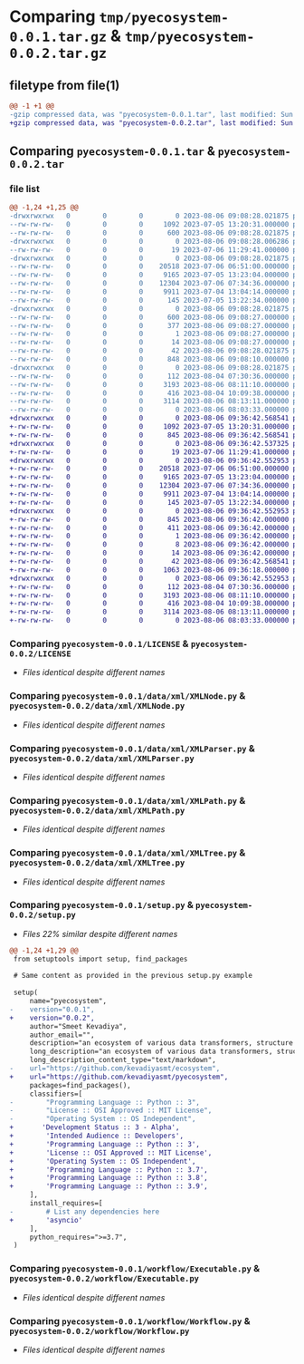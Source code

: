 # Comparing `tmp/pyecosystem-0.0.1.tar.gz` & `tmp/pyecosystem-0.0.2.tar.gz`

## filetype from file(1)

```diff
@@ -1 +1 @@
-gzip compressed data, was "pyecosystem-0.0.1.tar", last modified: Sun Aug  6 09:08:28 2023, max compression
+gzip compressed data, was "pyecosystem-0.0.2.tar", last modified: Sun Aug  6 09:36:42 2023, max compression
```

## Comparing `pyecosystem-0.0.1.tar` & `pyecosystem-0.0.2.tar`

### file list

```diff
@@ -1,24 +1,25 @@
-drwxrwxrwx   0        0        0        0 2023-08-06 09:08:28.021875 pyecosystem-0.0.1/
--rw-rw-rw-   0        0        0     1092 2023-07-05 13:20:31.000000 pyecosystem-0.0.1/LICENSE
--rw-rw-rw-   0        0        0      600 2023-08-06 09:08:28.021875 pyecosystem-0.0.1/PKG-INFO
-drwxrwxrwx   0        0        0        0 2023-08-06 09:08:28.006286 pyecosystem-0.0.1/data/
--rw-rw-rw-   0        0        0       19 2023-07-06 11:29:41.000000 pyecosystem-0.0.1/data/__init__.py
-drwxrwxrwx   0        0        0        0 2023-08-06 09:08:28.021875 pyecosystem-0.0.1/data/xml/
--rw-rw-rw-   0        0        0    20518 2023-07-06 06:51:00.000000 pyecosystem-0.0.1/data/xml/XMLNode.py
--rw-rw-rw-   0        0        0     9165 2023-07-05 13:23:04.000000 pyecosystem-0.0.1/data/xml/XMLParser.py
--rw-rw-rw-   0        0        0    12304 2023-07-06 07:34:36.000000 pyecosystem-0.0.1/data/xml/XMLPath.py
--rw-rw-rw-   0        0        0     9911 2023-07-04 13:04:14.000000 pyecosystem-0.0.1/data/xml/XMLTree.py
--rw-rw-rw-   0        0        0      145 2023-07-05 13:22:34.000000 pyecosystem-0.0.1/data/xml/__init__.py
-drwxrwxrwx   0        0        0        0 2023-08-06 09:08:28.021875 pyecosystem-0.0.1/pyecosystem.egg-info/
--rw-rw-rw-   0        0        0      600 2023-08-06 09:08:27.000000 pyecosystem-0.0.1/pyecosystem.egg-info/PKG-INFO
--rw-rw-rw-   0        0        0      377 2023-08-06 09:08:27.000000 pyecosystem-0.0.1/pyecosystem.egg-info/SOURCES.txt
--rw-rw-rw-   0        0        0        1 2023-08-06 09:08:27.000000 pyecosystem-0.0.1/pyecosystem.egg-info/dependency_links.txt
--rw-rw-rw-   0        0        0       14 2023-08-06 09:08:27.000000 pyecosystem-0.0.1/pyecosystem.egg-info/top_level.txt
--rw-rw-rw-   0        0        0       42 2023-08-06 09:08:28.021875 pyecosystem-0.0.1/setup.cfg
--rw-rw-rw-   0        0        0      848 2023-08-06 09:08:10.000000 pyecosystem-0.0.1/setup.py
-drwxrwxrwx   0        0        0        0 2023-08-06 09:08:28.021875 pyecosystem-0.0.1/workflow/
--rw-rw-rw-   0        0        0      112 2023-08-04 07:30:36.000000 pyecosystem-0.0.1/workflow/Errors.py
--rw-rw-rw-   0        0        0     3193 2023-08-06 08:11:10.000000 pyecosystem-0.0.1/workflow/Executable.py
--rw-rw-rw-   0        0        0      416 2023-08-04 10:09:38.000000 pyecosystem-0.0.1/workflow/Step.py
--rw-rw-rw-   0        0        0     3114 2023-08-06 08:13:11.000000 pyecosystem-0.0.1/workflow/Workflow.py
--rw-rw-rw-   0        0        0        0 2023-08-06 08:03:33.000000 pyecosystem-0.0.1/workflow/__init__.py
+drwxrwxrwx   0        0        0        0 2023-08-06 09:36:42.568541 pyecosystem-0.0.2/
+-rw-rw-rw-   0        0        0     1092 2023-07-05 13:20:31.000000 pyecosystem-0.0.2/LICENSE
+-rw-rw-rw-   0        0        0      845 2023-08-06 09:36:42.568541 pyecosystem-0.0.2/PKG-INFO
+drwxrwxrwx   0        0        0        0 2023-08-06 09:36:42.537325 pyecosystem-0.0.2/data/
+-rw-rw-rw-   0        0        0       19 2023-07-06 11:29:41.000000 pyecosystem-0.0.2/data/__init__.py
+drwxrwxrwx   0        0        0        0 2023-08-06 09:36:42.552953 pyecosystem-0.0.2/data/xml/
+-rw-rw-rw-   0        0        0    20518 2023-07-06 06:51:00.000000 pyecosystem-0.0.2/data/xml/XMLNode.py
+-rw-rw-rw-   0        0        0     9165 2023-07-05 13:23:04.000000 pyecosystem-0.0.2/data/xml/XMLParser.py
+-rw-rw-rw-   0        0        0    12304 2023-07-06 07:34:36.000000 pyecosystem-0.0.2/data/xml/XMLPath.py
+-rw-rw-rw-   0        0        0     9911 2023-07-04 13:04:14.000000 pyecosystem-0.0.2/data/xml/XMLTree.py
+-rw-rw-rw-   0        0        0      145 2023-07-05 13:22:34.000000 pyecosystem-0.0.2/data/xml/__init__.py
+drwxrwxrwx   0        0        0        0 2023-08-06 09:36:42.552953 pyecosystem-0.0.2/pyecosystem.egg-info/
+-rw-rw-rw-   0        0        0      845 2023-08-06 09:36:42.000000 pyecosystem-0.0.2/pyecosystem.egg-info/PKG-INFO
+-rw-rw-rw-   0        0        0      411 2023-08-06 09:36:42.000000 pyecosystem-0.0.2/pyecosystem.egg-info/SOURCES.txt
+-rw-rw-rw-   0        0        0        1 2023-08-06 09:36:42.000000 pyecosystem-0.0.2/pyecosystem.egg-info/dependency_links.txt
+-rw-rw-rw-   0        0        0        8 2023-08-06 09:36:42.000000 pyecosystem-0.0.2/pyecosystem.egg-info/requires.txt
+-rw-rw-rw-   0        0        0       14 2023-08-06 09:36:42.000000 pyecosystem-0.0.2/pyecosystem.egg-info/top_level.txt
+-rw-rw-rw-   0        0        0       42 2023-08-06 09:36:42.568541 pyecosystem-0.0.2/setup.cfg
+-rw-rw-rw-   0        0        0     1063 2023-08-06 09:36:18.000000 pyecosystem-0.0.2/setup.py
+drwxrwxrwx   0        0        0        0 2023-08-06 09:36:42.552953 pyecosystem-0.0.2/workflow/
+-rw-rw-rw-   0        0        0      112 2023-08-04 07:30:36.000000 pyecosystem-0.0.2/workflow/Errors.py
+-rw-rw-rw-   0        0        0     3193 2023-08-06 08:11:10.000000 pyecosystem-0.0.2/workflow/Executable.py
+-rw-rw-rw-   0        0        0      416 2023-08-04 10:09:38.000000 pyecosystem-0.0.2/workflow/Step.py
+-rw-rw-rw-   0        0        0     3114 2023-08-06 08:13:11.000000 pyecosystem-0.0.2/workflow/Workflow.py
+-rw-rw-rw-   0        0        0        0 2023-08-06 08:03:33.000000 pyecosystem-0.0.2/workflow/__init__.py
```

### Comparing `pyecosystem-0.0.1/LICENSE` & `pyecosystem-0.0.2/LICENSE`

 * *Files identical despite different names*

### Comparing `pyecosystem-0.0.1/data/xml/XMLNode.py` & `pyecosystem-0.0.2/data/xml/XMLNode.py`

 * *Files identical despite different names*

### Comparing `pyecosystem-0.0.1/data/xml/XMLParser.py` & `pyecosystem-0.0.2/data/xml/XMLParser.py`

 * *Files identical despite different names*

### Comparing `pyecosystem-0.0.1/data/xml/XMLPath.py` & `pyecosystem-0.0.2/data/xml/XMLPath.py`

 * *Files identical despite different names*

### Comparing `pyecosystem-0.0.1/data/xml/XMLTree.py` & `pyecosystem-0.0.2/data/xml/XMLTree.py`

 * *Files identical despite different names*

### Comparing `pyecosystem-0.0.1/setup.py` & `pyecosystem-0.0.2/setup.py`

 * *Files 22% similar despite different names*

```diff
@@ -1,24 +1,29 @@
 from setuptools import setup, find_packages
 
 # Same content as provided in the previous setup.py example
 
 setup(
     name="pyecosystem",
-    version="0.0.1",
+    version="0.0.2",
     author="Smeet Kevadiya",
     author_email="",
     description="an ecosystem of various data transformers, structure builders, manipulators, workflows",
     long_description="an ecosystem of various data transformers, structure builders, manipulators, workflows",
     long_description_content_type="text/markdown",
-    url="https://github.com/kevadiyasmt/ecosystem",
+    url="https://github.com/kevadiyasmt/pyecosystem",
     packages=find_packages(),
     classifiers=[
-        "Programming Language :: Python :: 3",
-        "License :: OSI Approved :: MIT License",
-        "Operating System :: OS Independent",
+		'Development Status :: 3 - Alpha',
+        'Intended Audience :: Developers',
+        'Programming Language :: Python :: 3',
+        'License :: OSI Approved :: MIT License',
+        'Operating System :: OS Independent',
+        'Programming Language :: Python :: 3.7',
+        'Programming Language :: Python :: 3.8',
+        'Programming Language :: Python :: 3.9',
     ],
     install_requires=[
-        # List any dependencies here
+        'asyncio'
     ],
     python_requires=">=3.7",
 )
```

### Comparing `pyecosystem-0.0.1/workflow/Executable.py` & `pyecosystem-0.0.2/workflow/Executable.py`

 * *Files identical despite different names*

### Comparing `pyecosystem-0.0.1/workflow/Workflow.py` & `pyecosystem-0.0.2/workflow/Workflow.py`

 * *Files identical despite different names*

